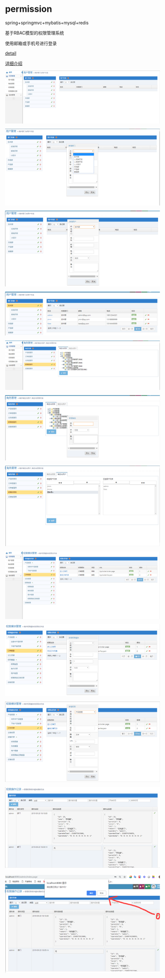 # permission
spring+springmvc+mybatis+mysql+redis

基于RBAC模型的权限管理系统

使用邮箱或手机号进行登录

[detail](./detail.md)

[详细介绍](https://baiweijieku.github.io/2019/04/14/RBAC%E6%9D%83%E9%99%90%E7%AE%A1%E7%90%86%E7%B3%BB%E7%BB%9F/)

![](images/1.png)

![](images/2.png)

![](images/3.png)

![](images/4.png)

![](images/5.png)

![](images/6.png)

![](images/7.png)

![](images/8.png)

![](images/9.png)

![](images/10.png)

![](images/11.png)

![](images/12.png)